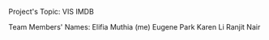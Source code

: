 Project's Topic: 
VIS IMDB

Team Members' Names:
Elifia Muthia (me)
Eugene Park
Karen Li
Ranjit Nair